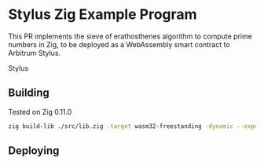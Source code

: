 # Stylus Zig Example Program


This PR implements the sieve of erathosthenes algorithm to compute prime numbers in Zig, to be deployed as a WebAssembly smart contract to Arbitrum Stylus.

Stylus

## Building

Tested on Zig 0.11.0

```bash
zig build-lib ./src/lib.zig -target wasm32-freestanding -dynamic --export=user_entrypoint -OReleaseSmall 
```

## Deploying
